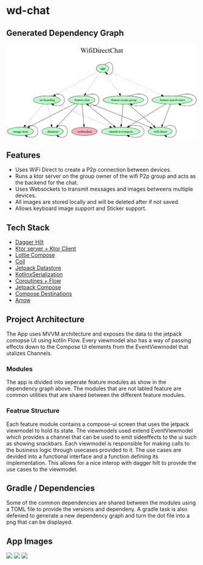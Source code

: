 # wd-chat

## Generated Dependency Graph
![](dependency-graph/project.dot.png)

## Features
- Uses WiFi Direct to create a P2p connection between devices.
- Runs a ktor server on the group owner of the wifi P2p group and acts as the backend for the chat.
- Uses Websockets to transmit messages and images betweens multiple devices.
- All images are stored locally and will be deleted after if not saved.
- Allows keyboard image support and Sticker support. 

## Tech Stack 
- [Dagger Hilt](https://dagger.dev/hilt/)
- [Ktor server + Ktor Client](https://ktor.io/)
- [Lottie Compose](https://github.com/airbnb/lottie/blob/master/android-compose.md)
- [Coil](https://coil-kt.github.io/coil/compose/)
- [Jetpack Datastore](https://developer.android.com/jetpack/androidx/releases/datastore)
- [KotlinxSerialization](https://kotlinlang.org/docs/serialization.html)
- [Coroutines + Flow](https://kotlinlang.org/docs/coroutines-overview.html)
- [Jetpack Compose](https://developer.android.com/jetpack/compose)
- [Compose Destinations](https://composedestinations.rafaelcosta.xyz/)
- [Arrow]("https://arrow-kt.io/")


## Project Architecture
The App uses MVVM architecture and exposes the data to the jetpack comopse UI using kotlin Flow.
Every viewmodel also has a way of passing effects down to the Compose Ui elements from the EventViewmodel that utalizes Channels.

### Modules
The app is divided into seperate feature modules as show in the dependency graph above. 
The modules that are not labled feature are common utilities that are shared between the different feature modules.

### Featrue Structure
Each feature module contains a compose-ui screen that uses the jetpack viewmodel to hold its state. The viewmodels used extend EventViewmodel which provides a channel that can be used to emit sideeffects to the ui such as showing snackbars. Each viewmodel is responsible for making calls to the business logic through usecases provided to it. The use cases are devided into a functional interface and a function defining its implementation. This allows for a nice interop with dagger hilt to provide the use cases to the viewmodel. 

## Gradle / Dependencies 
Some of the common dependencies are shared between the modules using a TOML file to provide the versions and dependeny.
A gradle task is also defenied to generate a new dependency graph and turn the dot file into a png that can be displayed. 

## App Images 

<img src="https://github.com/SilvVF/wd-chat/assets/98186105/c65b5dd5-f982-4acf-9096-6c8ef3a2e416" width=300>

<img src="https://github.com/SilvVF/wd-chat/assets/98186105/eef78537-7937-4d48-8b66-2ed906991017" width=300>

<img src="https://github.com/SilvVF/wd-chat/assets/98186105/5a435827-3614-4661-9f2a-bf9a086db0f7" width=300>
